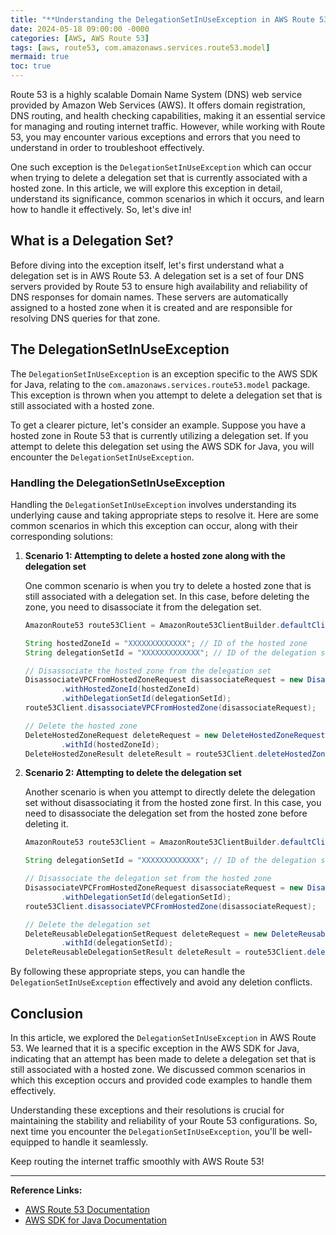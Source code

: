 ```yaml
---
title: "**Understanding the DelegationSetInUseException in AWS Route 53**"
date: 2024-05-18 09:00:00 -0000
categories: [AWS, AWS Route 53]
tags: [aws, route53, com.amazonaws.services.route53.model]
mermaid: true
toc: true
---
```



Route 53 is a highly scalable Domain Name System (DNS) web service provided by Amazon Web Services (AWS). It offers domain registration, DNS routing, and health checking capabilities, making it an essential service for managing and routing internet traffic. However, while working with Route 53, you may encounter various exceptions and errors that you need to understand in order to troubleshoot effectively.

One such exception is the `DelegationSetInUseException` which can occur when trying to delete a delegation set that is currently associated with a hosted zone. In this article, we will explore this exception in detail, understand its significance, common scenarios in which it occurs, and learn how to handle it effectively. So, let's dive in!

## **What is a Delegation Set?**

Before diving into the exception itself, let's first understand what a delegation set is in AWS Route 53. A delegation set is a set of four DNS servers provided by Route 53 to ensure high availability and reliability of DNS responses for domain names. These servers are automatically assigned to a hosted zone when it is created and are responsible for resolving DNS queries for that zone.

## **The DelegationSetInUseException**

The `DelegationSetInUseException` is an exception specific to the AWS SDK for Java, relating to the `com.amazonaws.services.route53.model` package. This exception is thrown when you attempt to delete a delegation set that is still associated with a hosted zone.

To get a clearer picture, let's consider an example. Suppose you have a hosted zone in Route 53 that is currently utilizing a delegation set. If you attempt to delete this delegation set using the AWS SDK for Java, you will encounter the `DelegationSetInUseException`.

### **Handling the DelegationSetInUseException**

Handling the `DelegationSetInUseException` involves understanding its underlying cause and taking appropriate steps to resolve it. Here are some common scenarios in which this exception can occur, along with their corresponding solutions:

1. **Scenario 1: Attempting to delete a hosted zone along with the delegation set**

   One common scenario is when you try to delete a hosted zone that is still associated with a delegation set. In this case, before deleting the zone, you need to disassociate it from the delegation set.

   ```java
   AmazonRoute53 route53Client = AmazonRoute53ClientBuilder.defaultClient();
   
   String hostedZoneId = "XXXXXXXXXXXXX"; // ID of the hosted zone
   String delegationSetId = "XXXXXXXXXXXXX"; // ID of the delegation set
   
   // Disassociate the hosted zone from the delegation set
   DisassociateVPCFromHostedZoneRequest disassociateRequest = new DisassociateVPCFromHostedZoneRequest()
           .withHostedZoneId(hostedZoneId)
           .withDelegationSetId(delegationSetId);
   route53Client.disassociateVPCFromHostedZone(disassociateRequest);
   
   // Delete the hosted zone
   DeleteHostedZoneRequest deleteRequest = new DeleteHostedZoneRequest()
           .withId(hostedZoneId);
   DeleteHostedZoneResult deleteResult = route53Client.deleteHostedZone(deleteRequest);
   ```

2. **Scenario 2: Attempting to delete the delegation set**

   Another scenario is when you attempt to directly delete the delegation set without disassociating it from the hosted zone first. In this case, you need to disassociate the delegation set from the hosted zone before deleting it.

   ```java
   AmazonRoute53 route53Client = AmazonRoute53ClientBuilder.defaultClient();
   
   String delegationSetId = "XXXXXXXXXXXXX"; // ID of the delegation set
   
   // Disassociate the delegation set from the hosted zone
   DisassociateVPCFromHostedZoneRequest disassociateRequest = new DisassociateVPCFromHostedZoneRequest()
           .withDelegationSetId(delegationSetId);
   route53Client.disassociateVPCFromHostedZone(disassociateRequest);
   
   // Delete the delegation set
   DeleteReusableDelegationSetRequest deleteRequest = new DeleteReusableDelegationSetRequest()
           .withId(delegationSetId);
   DeleteReusableDelegationSetResult deleteResult = route53Client.deleteReusableDelegationSet(deleteRequest);
   ```

By following these appropriate steps, you can handle the `DelegationSetInUseException` effectively and avoid any deletion conflicts.

## **Conclusion**

In this article, we explored the `DelegationSetInUseException` in AWS Route 53. We learned that it is a specific exception in the AWS SDK for Java, indicating that an attempt has been made to delete a delegation set that is still associated with a hosted zone. We discussed common scenarios in which this exception occurs and provided code examples to handle them effectively.

Understanding these exceptions and their resolutions is crucial for maintaining the stability and reliability of your Route 53 configurations. So, next time you encounter the `DelegationSetInUseException`, you'll be well-equipped to handle it seamlessly.

Keep routing the internet traffic smoothly with AWS Route 53!

---

**Reference Links:**
- [AWS Route 53 Documentation](https://docs.aws.amazon.com/Route53/latest/APIReference/Welcome.html)
- [AWS SDK for Java Documentation](https://docs.aws.amazon.com/sdk-for-java/latest/developer-guide/welcome.html)